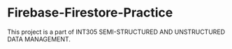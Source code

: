 # Firebase-Firestore-Practice
This project is a part of INT305 SEMI-STRUCTURED AND UNSTRUCTURED DATA MANAGEMENT.
